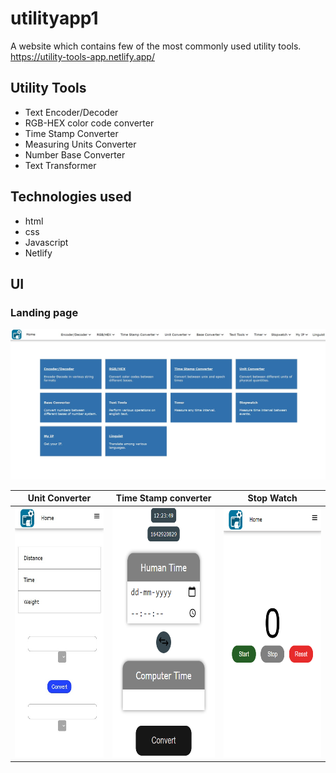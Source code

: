 # utilityapp1
A website which contains few of the most commonly used utility tools.<br/>
https://utility-tools-app.netlify.app/

## Utility Tools
- Text Encoder/Decoder
- RGB-HEX color code converter
- Time Stamp Converter
- Measuring Units Converter
- Number Base Converter
- Text Transformer

## Technologies used
- html
- css
- Javascript
- Netlify

## UI
### Landing page
<img src="./readmeimages/ua-ss1.jpg" />

Unit Converter | Time Stamp converter | Stop Watch
--- | --- | ---
<img src="./readmeimages/ua-ss3.jpg" height="400"/> | <img src="./readmeimages/ua-ss3.png" height="400"/> | <img src="./readmeimages/ua-ss4.png" height="400" />
